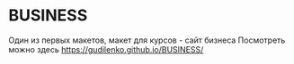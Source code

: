 # BUSINESS
Один из первых макетов, макет для курсов - сайт бизнеса
Посмотреть можно здесь https://gudilenko.github.io/BUSINESS/
